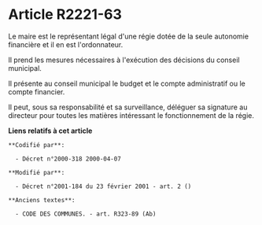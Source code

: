 # Article R2221-63

Le maire est le représentant légal d'une régie dotée de la seule autonomie financière et il en est l'ordonnateur.

Il prend les mesures nécessaires à l'exécution des décisions du conseil municipal.

Il présente au conseil municipal le budget et le compte administratif ou le compte financier.

Il peut, sous sa responsabilité et sa surveillance, déléguer sa signature au directeur pour toutes les matières intéressant
le fonctionnement de la régie.

**Liens relatifs à cet article**

	**Codifié par**:

	  - Décret n°2000-318 2000-04-07

	**Modifié par**:

	  - Décret n°2001-184 du 23 février 2001 - art. 2 ()

	**Anciens textes**:

	  - CODE DES COMMUNES. - art. R323-89 (Ab)
